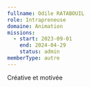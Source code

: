 ```yaml
---
fullname: Odile RATABOUIL
role: Intrapreneuse
domaine: Animation
missions:
  - start: 2023-09-01
    end: 2024-04-29
    status: admin
memberType: autre
---
```

Créative et motivée